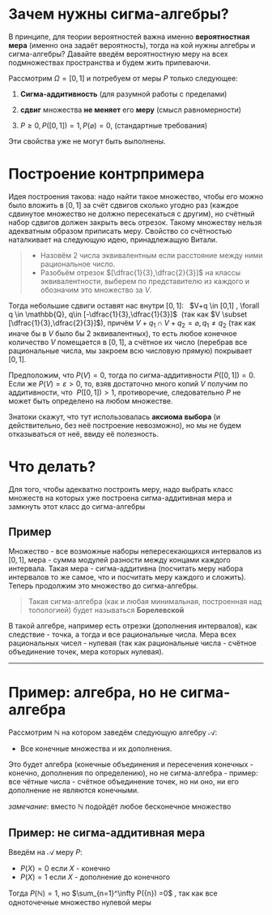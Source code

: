 # Зачем нужны сигма-алгебры?

В принципе, для теории вероятностей важна именно **вероятностная мера** (именно она задаёт вероятность), тогда на кой нужны алгебры и сигма-алгебры? Давайте введём вероятностную меру на всех подмножествах пространства и будем жить припеваючи.

Рассмотрим $\Omega=[0,1]$ и потребуем от меры $P$ только следующее:

1. **Сигма-аддитивность** (для разумной работы с пределами)

2. **сдвиг** множества **не меняет** его **меру** (смысл равномерности)

3. $P \geqslant 0, P([0,1])=1, P(\varnothing)=0$, (стандартные требования)

  

Эти свойства уже не могут быть выполнены.


# Построение контрпримера


Идея построения такова: надо найти такое множество, чтобы его можно было вложить в $[0,1]$ за счёт сдвигов сколько угодно раз (каждое сдвинутое множество не должно пересекаться с другим), но счётный набор сдвигов должен закрыть весь отрезок. Такому множеству нельзя адекватным образом приписать меру. Свойство со счётностью наталкивает на следующую идею, принадлежащую Витали.

  
> * Назовём 2 числа эквивалентным если расстояние между ними рациональное число.
>* Разобьём отрезок $[\dfrac{1}{3},\dfrac{2}{3}]$ на классы эквивалентности, выберем по представителю из каждого и обозначим это множество за $V$.

Тогда небольшие сдвиги оставят нас внутри $[0,1]$:   $V+q \in [0,1] , \forall q \in \mathbb{Q}, q\in [-\dfrac{1}{3},\dfrac{1}{3}]$  (так как $V \subset [\dfrac{1}{3},\dfrac{2}{3}]$), причём $V+q_1 \cap V+q_2 =\varnothing, q_1 \neq q_2$ (так как иначе бы в $V$ было бы 2 эквивалентных), то есть любое конечное количество $V$ помещается в $[0,1]$, а счётное их число (перебрав все рациональные числа, мы закроем всю числовую прямую) покрывает $[0,1]$.

Предположим, что $P(V)=0$, тогда по сигма-аддитивности $P([0,1])=0$. Если же $P(V)=\varepsilon>0$, то, взяв достаточно много копий $V$ получим по аддитивности, что  $P([0,1])>1$, противоречие, следовательно $P$ не может быть определено на любом множестве.

Знатоки скажут, что тут использовалась **аксиома выбора** (и действительно, без неё построение невозможно), но мы не будем отказываться от неё, ввиду её полезность.

  
  
  
  

# Что делать?

Для того, чтобы адекватно построить меру, надо выбрать класс множеств на которых уже построена сигма-аддитивная мера и замкнуть этот класс до сигма-алгебры

## Пример

Множество - все возможные наборы непересекающихся интервалов из $[0,1]$, мера - сумма модулей разности между концами каждого интервала. Такая мера - сигма-аддитивна (посчитать меру набора интервалов то же самое, что и посчитать меру каждого и сложить). Теперь продолжим это множество до сигма-алгебры. 

 >Такая сигма-алгебра (как и любая минимальная, построенная над топологией) будет называться **Борелевской** 

В такой алгебре, например есть отрезки (дополнения интервалов), как следствие - точка, а тогда и все рациональные числа. Мера всех рациональных чисел - нулевая (так как рациональные числа - счётное объединение точек, мера которых нулевая). 


_________________
# Пример: алгебра, но не сигма-алгебра

Рассмотрим $\mathbb{N}$ на котором заведём следующую алгебру $\mathcal{A}$: 

* Все конечные множества и их дополнения.

Это будет алгебра (конечные объединения и пересечения конечных - конечно, дополнения по определению), но не сигма-алгебра - пример: все чётные числа - счётное объединение точек, но ни оно, ни его дополнение не являются конечными.

*замечание*: вместо  $\mathbb{N}$  подойдёт любое бесконечное множество 

## Пример: не сигма-аддитивная мера

Введём на $\mathcal{A}$  меру $P$:

- $P(X)=0$ если $X$ - конечно
- $P(X)=1$ если $X$ - дополнение до конечного

Тогда $P(\mathbb{N})=1$, но $\sum_{n=1}^\infty P({n}) =0$  , так как все одноточечные множество нулевой меры




